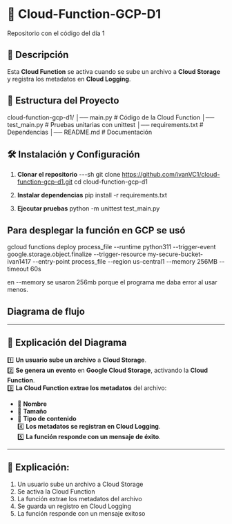 # 🚀 Cloud-Function-GCP-D1
Repositorio con el código del día 1

## 📌 Descripción
Esta **Cloud Function** se activa cuando se sube un archivo a **Cloud Storage** y registra los metadatos en **Cloud Logging**.

## 📁 Estructura del Proyecto
cloud-function-gcp-d1/ 
│── main.py # Código de la Cloud Function 
│── test_main.py # Pruebas unitarias con unittest 
│── requirements.txt # Dependencias 
│── README.md # Documentación


## 🛠️ Instalación y Configuración
1. **Clonar el repositorio**
   ---sh
   git clone https://github.com/ivanVC1/cloud-function-gcp-d1.git
   cd cloud-function-gcp-d1
   
2. **Instalar dependencias**
pip install -r requirements.txt

3. **Ejecutar pruebas**
python -m unittest test_main.py

## Para desplegar la función en GCP se usó

   gcloud functions deploy process_file --runtime python311 --trigger-event google.storage.object.finalize --trigger-resource my-secure-bucket-ivan1417 --entry-point process_file --region us-central1 --memory 256MB --timeout 60s

   en --memory se usaron 256mb porque el programa me daba error al usar menos.


## Diagrama de flujo

---

## **🔹 Explicación del Diagrama**
1️⃣ **Un usuario sube un archivo** a **Cloud Storage**.  
2️⃣ **Se genera un evento** en **Google Cloud Storage**, activando la **Cloud Function**.  
3️⃣ **La Cloud Function extrae los metadatos** del archivo:  
   - 📌 **Nombre**  
   - 📌 **Tamaño**  
   - 📌 **Tipo de contenido**  
4️⃣ **Los metadatos se registran en Cloud Logging**.  
5️⃣ **La función responde con un mensaje de éxito**.  

---


## 📌 Explicación:

  1. Un usuario sube un archivo a Cloud Storage
  2. Se activa la Cloud Function
  3. La función extrae los metadatos del archivo
  4. Se guarda un registro en Cloud Logging
  5. La función responde con un mensaje exitoso
